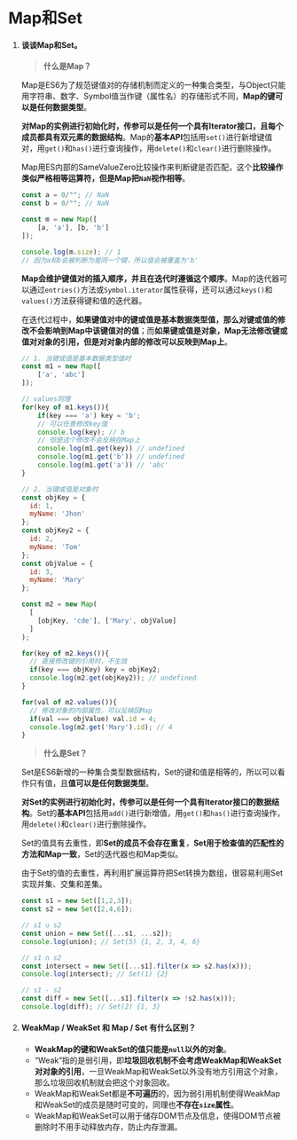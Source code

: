 # Map和Set

1. #### 谈谈Map和Set。

   > **什么是Map？**

   Map是ES6为了规范键值对的存储机制而定义的一种集合类型，与Object只能用字符串、数字、Symbol值当作键（属性名）的存储形式不同，**Map的键可以是任何数据类型**。

   **对Map的实例进行初始化时，传参可以是任何一个具有Iterator接口，且每个成员都具有双元素的数据结构**。Map的**基本API**包括用`set()`进行新增键值对，用`get()`和`has()`进行查询操作，用`delete()`和`clear()`进行删除操作。

   Map用ES内部的SameValueZero比较操作来判断键是否匹配，这个**比较操作类似严格相等运算符，但是Map把`NaN`视作相等**。

   ```js
   const a = 0/""; // NaN
   const b = 0/""; // NaN
   
   const m = new Map([
       [a, 'a'], [b, 'b']
   ]);
   
   console.log(m.size); // 1
   // 因为a和b会被判断为是同一个键，所以值会被覆盖为'b'
   ```

   **Map会维护键值对的插入顺序，并且在迭代时遵循这个顺序**。Map的迭代器可以通过`entries()`方法或`Symbol.iterator`属性获得，还可以通过`keys()`和`values()`方法获得键和值的迭代器。

   在迭代过程中，**如果键值对中的键或值是基本数据类型值，那么对键或值的修改不会影响到Map中该键值对的值**；而**如果键或值是对象，Map无法修改键或值对对象的引用，但是对对象内部的修改可以反映到Map上**。

   ```js
   // 1. 当键或值是基本数据类型值时
   const m1 = new Map([
       ['a', 'abc']
   ]);
   
   // values同理
   for(key of m1.keys()){
       if(key === 'a') key = 'b';
       // 可以任意修改key值
       console.log(key); // b
       // 但是这个修改不会反映在Map上
       console.log(m1.get(key)) // undefined
       console.log(m1.get('b')) // undefined
       console.log(m1.get('a')) // 'abc'
   }
   
   // 2. 当键或值是对象时
   const objKey = {
     id: 1,
     myName: 'Jhon'
   };
   const objKey2 = {
     id: 2,
     myName: 'Tom'
   };
   const objValue = {
     id: 3,
     myName: 'Mary'
   };
   
   const m2 = new Map(
     [
       [objKey, 'cde'], ['Mary', objValue]
     ]
   );
   
   for(key of m2.keys()){
     // 直接修改键的引用时，不生效
     if(key === objKey) key = objKey2;
     console.log(m2.get(objKey2)); // undefined
   }
   
   for(val of m2.values()){
     // 修改对象的内部属性，可以反映回Map
     if(val === objValue) val.id = 4;
     console.log(m2.get('Mary').id); // 4
   }
   ```

   > **什么是Set？**

   Set是ES6新增的一种集合类型数据结构，Set的键和值是相等的，所以可以看作只有值，且**值可以是任何数据类型**。

   **对Set的实例进行初始化时，传参可以是任何一个具有Iterator接口的数据结构**。Set的**基本API**包括用`add()`进行新增值，用`get()`和`has()`进行查询操作，用`delete()`和`clear()`进行删除操作。

   Set的值具有去重性，即**Set的成员不会存在重复**，**Set用于检查值的匹配性的方法和Map一致**，Set的迭代器也和Map类似。

   由于Set的值的去重性，再利用扩展运算符把Set转换为数组，很容易利用Set实现并集、交集和差集。

   ```js
   const s1 = new Set([1,2,3]);
   const s2 = new Set([2,4,6]);
   
   // s1 ∪ s2
   const union = new Set([...s1, ...s2]);
   console.log(union); // Set(5) {1, 2, 3, 4, 6}
   
   // s1 ∩ s2
   const intersect = new Set([...s1].filter(x => s2.has(x)));
   console.log(intersect); // Set(1) {2}
   
   // s1 - s2
   const diff = new Set([...s1].filter(x => !s2.has(x)));
   console.log(diff); // Set(2) {1, 3}
   ```



2. #### WeakMap / WeakSet 和 Map / Set 有什么区别？

   - **WeakMap的键和WeakSet的值只能是`null`以外的对象**。
   - “Weak”指的是弱引用，即**垃圾回收机制不会考虑WeakMap和WeakSet对对象的引用**，一旦WeakMap和WeakSet以外没有地方引用这个对象，那么垃圾回收机制就会把这个对象回收。
   - WeakMap和WeakSet都是**不可遍历**的，因为弱引用机制使得WeakMap和WeakSet的成员是随时可变的，同理也**不存在`size`属性**。
   - WeakMap和WeakSet可以用于储存DOM节点及信息，使得DOM节点被删除时不用手动释放内存，防止内存泄漏。

